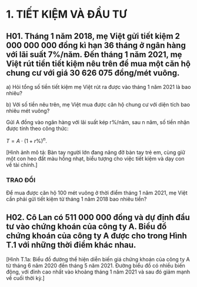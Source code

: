 # 1. TIẾT KIỆM VÀ ĐẦU TƯ

## H01. Tháng 1 năm 2018, mẹ Việt gửi tiết kiệm 2 000 000 000 đồng kì hạn 36 tháng ở ngân hàng với lãi suất 7%/năm. Đến tháng 1 năm 2021, mẹ Việt rút tiền tiết kiệm nêu trên để mua một căn hộ chung cư với giá 30 626 075 đồng/mét vuông.

a) Hỏi tổng số tiền tiết kiệm mẹ Việt rút ra được vào tháng 1 năm 2021 là bao nhiêu?

b) Với số tiền nêu trên, mẹ Việt mua được căn hộ chung cư với diện tích bao nhiêu mét vuông?

Gửi A đồng vào ngân hàng với lãi suất kép r%/năm, sau n năm, số tiền nhận được tính theo công thức:

$T = A \cdot (1+r\%)^n$.

[Hình ảnh mô tả: Bàn tay người lớn đang nâng đỡ bàn tay trẻ em, cùng giữ một con heo đất màu hồng nhạt, biểu tượng cho việc tiết kiệm và dạy con về tài chính.]

### TRAO ĐỔI

Để mua được căn hộ 100 mét vuông ở thời điểm tháng 1 năm 2021, mẹ Việt cần phải gửi tiết kiệm từ tháng 1 năm 2018 bao nhiêu tiền?

## H02. Cô Lan có 511 000 000 đồng và dự định đầu tư vào chứng khoán của công ty A. Biểu đồ chứng khoán của công ty A được cho trong Hình T.1 với những thời điểm khác nhau.

[Hình T.1a: Biểu đồ đường thể hiện diễn biến giá chứng khoán của công ty A từ tháng 6 năm 2020 đến tháng 5 năm 2021. Đường biểu đồ có nhiều biến động, với đỉnh cao nhất vào khoảng tháng 1 năm 2021 và sau đó giảm mạnh về cuối thời kỳ.]